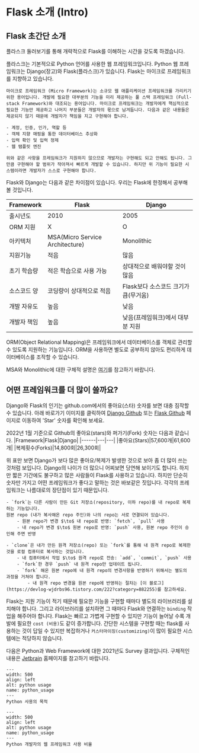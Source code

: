 # Flask 소개 (Intro)

## Flask 초간단 소개

플라스크 둘러보기를 통해 개략적으로 Flask를 이해하는 시간을 갖도록 하겠습니다.

플라스크는 기본적으로 Python 언어를 사용한 웹 프레임워크입니다. Python 웹 프레임워크는 Django(장고)와  Flask(플라스크)가 있습니다. Flask는 마이크로 프레임워크를 지향하고 있습니다.

```{admonition} 마아크로 프레임워크란?
마이크로 프레임워크 (Micro Framework)는 소규모 웹 애플리케이션 프레임워크를 가리키기 위한 용어입니다. 개발에 필요한 대부분의 기능을 미리 제공하는 풀 스택 프레임워크 (Full-stack Framework)와 대조되는 용어입니다. 마이크로 프레임워크는 개발자에게 핵심적으로 필요한 기능만 제공하고 나머지 부분들은 개발자의 몫으로 남겨둡니다. 다음과 같은 내용들은 제공되지 않기 때문에 개발자가 책임을 지고 구현해야 합니다.

- 계정, 인증, 인가, 역할 등
- 객체 지향 매핑을 통한 데이터베이스 추상화
- 입력 확인 및 입력 정제
- 웹 탬플릿 엔진

위와 같은 사항을 프레임워크가 지원하지 않으므로 개발자는 구현해도 되고 안해도 됩니다. 그만큼 구현해야 할 범위가 작아져서 빠르게 개발할 수 있습니다. 하지만 위 기능이 필요한 시스템이라면 개발자가 스스로 구현해야 합니다.
```

Flask와 Django는 다음과 같은 차이점이 있습니다. 우리는 Flask에 한정해서 공부해 볼 것입니다.

|Framework|Flask|Django|
|------|---|---|
|출시년도|2010|2005|
|ORM 지원|X|O|
|아키텍처|MSA(Micro Service Architecture)|Monolithic|
|지원기능|적음|많음|
|초기 학습량|적은 학습으로 사용 가능|상대적으로 배워야할 것이 많음|
|소스코드 양|코딩량이 상대적으로 적음|Flask보다 소스코드 크기가 큼(무거움)|
|개발 자유도|높음|낮음|
|개발자 책임|높음|낮음(프레임워크)에서 대부분 지원|

ORM(Object Relational Mapping)은 프레임워크에서 데이터베이스를 객체로 관리할 수 있도록 지원하는 기능입니다.
ORM을 사용하면 별도로 공부하지 않아도 편리하게 데이터베이스를 조작할 수 있습니다.

MSA와 Monolithic에 대한 구체적 설명은 [여기](./monolithic_vs_msa.md)를 참고하기 바랍니다.

## 어떤 프레임워크를 더 많이 쓸까요?

Django와 Flask의 인기는 github.com에서의 좋아요(스타) 숫자를 보면 대충 짐작할 수 있습니다. 아래 바로가기 이미지를 클릭하여 [Django Github](https://github.com/django/django) 또는 [Flask Github](https://github.com/pallets/flask) 페이지로 이동하여 'Star' 숫자를 확인해 보세요.

<!-- 
[<img src="../imgs/github_django.png" alt="Django Github" class="bg-primary" width="200">](https://github.com/django/django) &nbsp;&nbsp;&nbsp;&nbsp;
[<img src="../imgs/github_flask.png" alt="Flask Github" class="bg-primary" width="200" >](https://github.com/pallets/flask) -->

2022년 1월 기준으로 Github의 좋아요(stars)와 퍼가기(Fork) 숫자는 다음과 같습니다.
|Framework|Flask|Django|
|------|---|---|
|좋아요(Stars)|57,600개|61,600개|
|복제횟수(Forks)|14,800회|26,300회|

위 표만 보면 Django가 보다 많은 좋아요/복제가 발생한 것으로 보아 좀 더 많이 쓰는 것처럼 보입니다. Django의 나이가 더 많으니 어찌보면 당연해 보이기도 합니다. 하지만 짧은 기간에도 불구하고 많은 사람들이 Flask를 사용하고 있습니다. 하지만 단순히 숫자만 가지고 어떤 프레임워크가 좋다고 말하는 것은 바보같은 짓입니다.  각각의 프레임워크는 나름대로의 장단점이 있기 때문입니다.


```{admonition} Git의 기능: fork, clone
- `fork`는 다른 사람이 만든 Git 저장소(repository, 이하 repo)를 내 repo로 복제하는 기능입니다. 
원본 repo (내가 복사해온 repo 주인)와 나의 repo는 서로 연결되어 있습니다.
    - 원본 repo가 변경 $\to$ 내 repo로 반영: `fetch`, `pull` 사용
    - 내 repo가 변경 $\to$ 원본 repo로 반영: `push` 사용, 원본 repo 주인이 승인해 주면 반영

- `clone`은 내가 만든 원격 저장소(repo) 또는 `fork`를 통해 내 원격 repo로 복제한 것을 로컬 컴퓨터로 복사하는 것입니다.
    - 내 컴퓨터에서 작업 $\to$ 원격 repo로 전송: `add`, `commit`, `push` 사용
    - `fork`한 경우 `push` 내 원격 repo만 업데이트 됩니다. 
    - `fork` 해온 원본 repo에 내 원격 repo의 변경사항을 반영하기 위해서는 별도의 과정을 거쳐야 합니다.
        - 내 원격 repo 변경을 원본 repo에 반영하는 절차는 [이 블로그](https://devlog-wjdrbs96.tistory.com/222?category=882255)를 참고하세요.
```

Flask는 지원 기능이 적기 때문에 필요한 기능을 구현할 때마다 별도의 라이브러리를 설치해야 합니다. 그리고 라이브러리를 설치하면 그 때마다 Flask와 연결하는 `binding` 작업을 해주어야 합니다. Flask는 빠르고 가볍게 구현할 수 있지만 기능이 늘어날 수록 개발에 필요한 `cost (비용)`도 같이 증가합니다. 간단한 시스템을 구현할 때는 flask를 사용하는 것이 답일 수 있지만 복잡하거나 `커스터마이징(customizing)`이 많이 필요한 시스템에는 적당하지 않습니다.

다음은 Python과 Web Framework에 대한 2021년도 Survey 결과입니다. 구체적인 내용은 [Jetbrain](https://www.jetbrains.com/lp/devecosystem-2021/python/) 홈페이지를 참고하기 바랍니다.

```{figure} ../imgs/survey_python_usage.png
---
width: 500
align: left
alt: python usage
name: python_usage
---
Python 사용의 목적
```

```{figure} ../imgs/survey_python_web_framework.png
---
width: 500
align: left
alt: python usage
name: python_usage
---
Python 개발자의 웹 프레임워크 사용 비율
```

